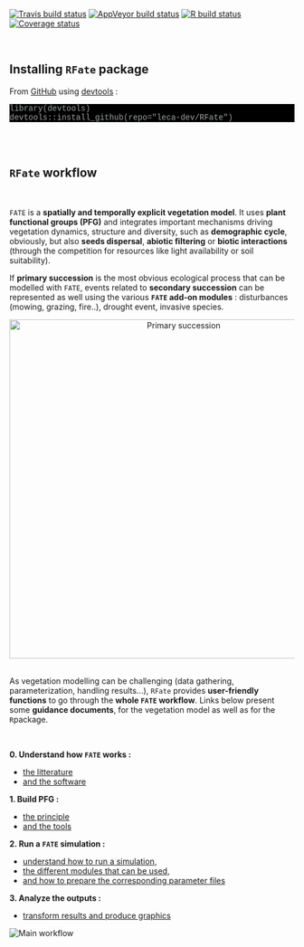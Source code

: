 [![Travis build status](https://travis-ci.org/leca-dev/RFate.svg?branch=RFate)](https://travis-ci.org/leca-dev/RFate)
[![AppVeyor build status](https://ci.appveyor.com/api/projects/status/github/leca-dev/RFate?branch=RFate&svg=true)](https://ci.appveyor.com/project/leca-dev/RFate)
[![R build status](https://github.com/leca-dev/RFate/workflows/R-CMD-check/badge.svg)](https://github.com/leca-dev/RFate/actions)
[![Coverage status](https://codecov.io/gh/leca-dev/RFate/branch/master/graph/badge.svg)](https://codecov.io/github/leca-dev/RFate?branch=master)


<style>
pre.bash {
 background-color: black;
 color: #9ea1a3;
 font-family: Consolas,Monaco,Lucida Console,Liberation Mono,DejaVu Sans Mono,Bitstream Vera Sans Mono,Courier New, monospace;
}
pre.grey {
 background-color: white;
 border-style: solid;
 border-color: #8b8d8f;
 color: #8b8d8f;
 font-family: Consolas,Monaco,Lucida Console,Liberation Mono,DejaVu Sans Mono,Bitstream Vera Sans Mono,Courier New, monospace;
}
.zoom p {
width:600px;
margin-left: auto;
margin-right: auto;
}
.zoom p:hover {
width:1200px;
position: relative;
z-index: 10;
}
</style>


<br/>


## <i class="fa fa-tools"></i> Installing `RFate` package

From [GitHub](https://github.com/leca-dev/RFate) using [devtools](https://cran.r-project.org/web/packages/devtools/index.html) :

<pre class = "bash">
library(devtools)
devtools::install_github(repo="leca-dev/RFate")
</pre>

<br/><br/>



## <i class="fas fa-shoe-prints"></i> `RFate` workflow

<br/>

`FATE` is a **spatially and temporally explicit vegetation model**. 
It uses **plant functional groups (PFG)** and integrates important 
mechanisms driving vegetation dynamics, structure and diversity, 
such as **demographic cycle**, obviously, but also **seeds dispersal**, 
**abiotic filtering** or **biotic interactions** (through the competition 
for resources like light availability or soil suitability).

If **primary succession** is the most obvious ecological process that 
can be modelled with `FATE`, events related to **secondary succession** 
can be represented as well using the various **`FATE` add-on modules** : 
disturbances (mowing, grazing, fire..), drought event, invasive species.

<div style="text-align:center;">
<img src="https://leca-dev.github.io/RFate/articles/pictures/SCHEMA_succession1.jpg" alt="Primary succession" style="width:600px;"></img>
</div>

<br/>

As vegetation modelling can be challenging (data gathering, parameterization, 
handling results...), `RFate` provides **user-friendly functions** to go through 
the **whole `FATE` workflow**. Links below present some **guidance documents**, for the 
vegetation model as well as for the `R`package.

<br/>

**0. Understand how `FATE` works :**

- [the litterature](https://leca-dev.github.io/RFate/articles/fate_tutorial_0_publications.html)
- [and the software](https://leca-dev.github.io/RFate/articles/fate_tutorial_0_modelling_framework.html)

**1. Build PFG :**

- [the principle](https://leca-dev.github.io/RFate/articles/fate_tutorial_1_PFG.html)
- [and the tools](https://leca-dev.github.io/RFate/articles/rfate_tutorial_1_PFG.html)
    
**2. Run a `FATE` simulation :**

- [understand how to run a simulation,](https://leca-dev.github.io/RFate/articles/fate_tutorial_2_RUN_SIMULATION.html)
- [the different modules that can be used,](https://leca-dev.github.io/RFate/articles/fate_tutorial_3_MODULES.html)
- [and how to prepare the corresponding parameter files](https://leca-dev.github.io/RFate/articles/rfate_tutorial_2_params.html)
    
**3. Analyze the outputs :**

- [transform results and produce graphics](https://leca-dev.github.io/RFate/articles/rfate_tutorial_3_graphics.html)


<div class="zoom">
<p><img src="https://leca-dev.github.io/RFate/articles/pictures/SCHEMA_FATE_WORKFLOW.png" alt="Main workflow"></img></p>
</div>

